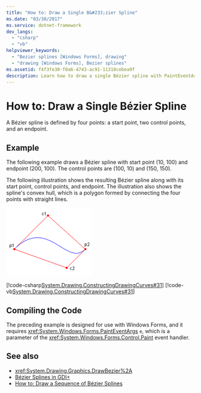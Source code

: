 ```yaml
---
title: "How to: Draw a Single B&#233;zier Spline"
ms.date: "03/30/2017"
ms.service: dotnet-framework
dev_langs: 
  - "csharp"
  - "vb"
helpviewer_keywords: 
  - "Bezier splines [Windows Forms], drawing"
  - "drawing [Windows Forms], Bezier splines"
ms.assetid: f4f3fe30-f0a6-4743-ac91-11310cebea9f
description: Learn how to draw a single Bézier spline with PaintEventArgs e, which is a parameter of the Paint event handler
---
```

# How to: Draw a Single B&#233;zier Spline

A Bézier spline is defined by four points: a start point, two control points, and an endpoint.  
  
## Example  

 The following example draws a Bézier spline with start point (10, 100) and endpoint (200, 100). The control points are (100, 10) and (150, 150).  
  
 The following illustration shows the resulting Bézier spline along with its start point, control points, and endpoint. The illustration also shows the spline's convex hull, which is a polygon formed by connecting the four points with straight lines.  
  
 ![Illustration of a Bezier Spline.](./media/how-to-draw-a-single-bezier-spline/bezier-spline-illustration.png)  
  
 [!code-csharp[System.Drawing.ConstructingDrawingCurves#31](~/samples/snippets/csharp/VS_Snippets_Winforms/System.Drawing.ConstructingDrawingCurves/CS/Class1.cs#31)]
 [!code-vb[System.Drawing.ConstructingDrawingCurves#31](~/samples/snippets/visualbasic/VS_Snippets_Winforms/System.Drawing.ConstructingDrawingCurves/VB/Class1.vb#31)]  
  
## Compiling the Code  

 The preceding example is designed for use with Windows Forms, and it requires <xref:System.Windows.Forms.PaintEventArgs> `e`, which is a parameter of the <xref:System.Windows.Forms.Control.Paint> event handler.  
  
## See also

- <xref:System.Drawing.Graphics.DrawBezier%2A>
- [Bézier Splines in GDI+](bezier-splines-in-gdi.md)
- [How to: Draw a Sequence of Bézier Splines](how-to-draw-a-sequence-of-bezier-splines.md)
